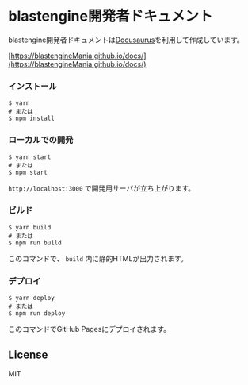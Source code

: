 # blastengine開発者ドキュメント

blastengine開発者ドキュメントは[Docusaurus](https://docusaurus.io/)を利用して作成しています。

[https://blastengineMania.github.io/docs/](https://blastengineMania.github.io/docs/)

### インストール

```
$ yarn
# または
$ npm install
```

### ローカルでの開発

```
$ yarn start
# または
$ npm start
```

`http://localhost:3000` で開発用サーバが立ち上がります。

### ビルド

```
$ yarn build
# または
$ npm run build
```

このコマンドで、 `build` 内に静的HTMLが出力されます。

### デプロイ

```
$ yarn deploy
# または
$ npm run deploy
```

このコマンドでGitHub Pagesにデプロイされます。

## License

MIT

